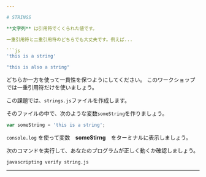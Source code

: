 ```yaml
---

# STRINGS

**文字列** は引用符でくくられた値です。

一重引用符と二重引用符のどちらでも大丈夫です。例えば...

```js
'this is a string'

"this is also a string"
```

どちらか一方を使って一貫性を保つようにしてください。 このワークショップでは一重引用符だけを使いましょう。

この課題では、`strings.js`ファイルを作成します。

そのファイルの中で、次のような変数`someString`を作りましょう。

```js
var someString = 'this is a string';
```

`console.log` を使って変数　**someStirng**　をターミナルに表示しましょう。

次のコマンドを実行して、あなたのプログラムが正しく動くか確認しましょう。

`javascripting verify string.js`

---
```

